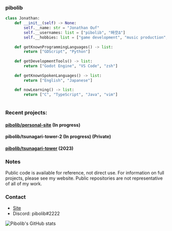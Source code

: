### pibolib

```py
class Jonathan:
    def __init__(self) -> None:
        self.__name: str = "Jonathan Ouf"
        self.__usernames: list = ["pibolib", "時空Δ"]
        self.__hobbies: list = ["game development", "music production", "learning japanese"]
    
    def getKnownProgrammingLanguages() -> list:
        return ["GDScript", "Python"]
        
    def getDevelopmentTools() -> list:
        return ["Godot Engine", "VS Code", "zsh"]
        
    def getKnownSpokenLanguages() -> list:
        return ["English", "Japanese"]
        
    def nowLearning() -> list:
        return ["C", "TypeScript", "Java", "vim"]
        
```
### Recent projects:

#### [pibolib/personal-site](https://github.com/pibolib/personal-site) (In progress)

#### pibolib/tsunagari-tower-2 (In progress) (Private)

#### [pibolib/tsunagari-tower](https://github.com/pibolib/tsunagari-tower) (2023)

### Notes

Public code is available for reference, not direct use.
For information on full projects, please see my website. Public repositories are not representative of all of my work.

### Contact

- [Site](https://www.pibolib.xyz/#contact)
- Discord: pibolib#2222


![Pibolib's GitHub stats](https://github-readme-stats.vercel.app/api?username=pibolib&show_icons=true&theme=tokyonight)
